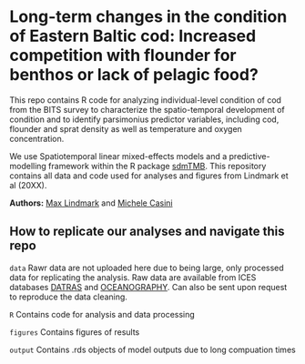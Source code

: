 # Long-term changes in the condition of Eastern Baltic cod: Increased competition with flounder for benthos or lack of pelagic food?

This repo contains R code for analyzing individual-level condition of cod from the BITS survey to characterize the spatio-temporal development of condition and to identify parsimonius predictor variables, including cod, flounder and sprat density as well as temperature and oxygen concentration.

We use Spatiotemporal linear mixed-effects models and a predictive-modelling framework within the R package [sdmTMB](https://github.com/pbs-assess/sdmTMB). This repository contains all data and code used for analyses and figures from Lindmark et al (20XX).

**Authors:** [Max Lindmark](https://maxlindmark.netlify.app/) and [Michele Casini](https://www.slu.se/cv/michele-casini/)


## How to replicate our analyses and navigate this repo

`data`
Rawr data are not uploaded here due to being large, only processed data for replicating the analysis. Raw data are available from ICES databases [DATRAS](https://datras.ices.dk/Data_products/Download/Download_Data_public.aspx) and [OCEANOGRAPHY](https://ocean.ices.dk/HydChem/HydChem.aspx?plot=yes). Can also be sent upon request to reproduce the data cleaning.

`R`
Contains code for analysis and data processing

`figures`
Contains figures of results

`output`
Contains .rds objects of model outputs due to long compuation times


